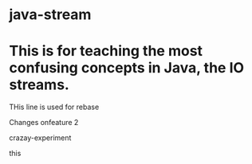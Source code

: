 # java-stream
# This is for teaching the most confusing concepts in Java, the IO streams.


THis line is used for rebase













Changes onfeature 2

crazay-experiment




this

